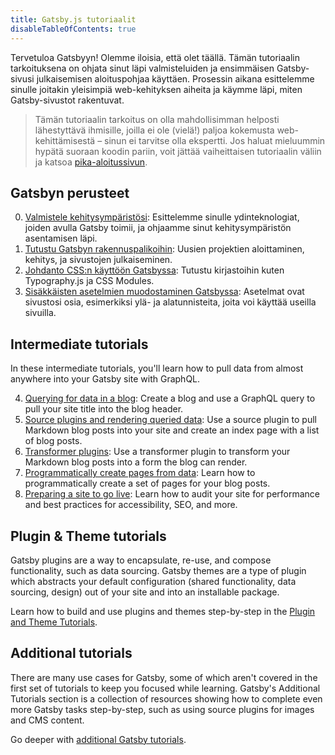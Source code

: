 ```yaml
---
title: Gatsby.js tutoriaalit
disableTableOfContents: true
---
```


Tervetuloa Gatsbyyn! Olemme iloisia, että olet täällä. Tämän tutoriaalin tarkoituksena on ohjata sinut läpi valmisteluiden ja ensimmäisen Gatsby-sivusi julkaisemisen aloituspohjaa käyttäen. Prosessin aikana esittelemme sinulle joitakin yleisimpiä web-kehityksen aiheita ja käymme läpi, miten Gatsby-sivustot rakentuvat.

> Tämän tutoriaalin tarkoitus on olla mahdollisimman helposti lähestyttävä ihmisille, joilla ei ole (vielä!) paljoa kokemusta web-kehittämisestä – sinun ei tarvitse olla ekspertti. Jos haluat mieluummin hypätä suoraan koodin pariin, voit jättää vaiheittaisen tutoriaalin väliin ja katsoa [pika-aloitussivun](/docs/quick-start).

## Gatsbyn perusteet

0. [Valmistele kehitysympäristösi](/tutorial/part-zero/): Esittelemme sinulle ydinteknologiat, joiden avulla Gatsby toimii, ja ohjaamme sinut kehitysympäristön asentamisen läpi.
1. [Tutustu Gatsbyn rakennuspalikoihin](/tutorial/part-one/): Uusien projektien aloittaminen, kehitys, ja sivustojen julkaiseminen.
1. [Johdanto CSS:n käyttöön Gatsbyssa](/tutorial/part-two/): Tutustu kirjastoihin kuten Typography.js ja CSS Modules.
1. [Sisäkkäisten asetelmien muodostaminen Gatsbyssa](/tutorial/part-three/): Asetelmat ovat sivustosi osia, esimerkiksi ylä- ja alatunnisteita, joita voi käyttää useilla sivuilla.

## Intermediate tutorials

In these intermediate tutorials, you'll learn how to pull data from almost anywhere into your Gatsby site with GraphQL.

4. [Querying for data in a blog](/tutorial/part-four/): Create a blog and use a GraphQL query to pull your site title into the blog header.
5. [Source plugins and rendering queried data](/tutorial/part-five/): Use a source plugin to pull Markdown blog posts into your site and create an index page with a list of blog posts.
6. [Transformer plugins](/tutorial/part-six/): Use a transformer plugin to transform your Markdown blog posts into a form the blog can render.
7. [Programmatically create pages from data](/tutorial/part-seven/): Learn how to programmatically create a set of pages for your blog posts.
8. [Preparing a site to go live](/tutorial/part-eight/): Learn how to audit your site for performance and best practices for accessibility, SEO, and more.

## Plugin & Theme tutorials

Gatsby plugins are a way to encapsulate, re-use, and compose functionality, such as data sourcing. Gatsby themes are a type of plugin which abstracts your default configuration (shared functionality, data sourcing, design) out of your site and into an installable package.

Learn how to build and use plugins and themes step-by-step in the [Plugin and Theme Tutorials](/tutorial/plugin-and-theme-tutorials/).

## Additional tutorials

There are many use cases for Gatsby, some of which aren't covered in the first set of tutorials to keep you focused while learning. Gatsby's Additional Tutorials section is a collection of resources showing how to complete even more Gatsby tasks step-by-step, such as using source plugins for images and CMS content.

Go deeper with [additional Gatsby tutorials](/tutorial/additional-tutorials/).
